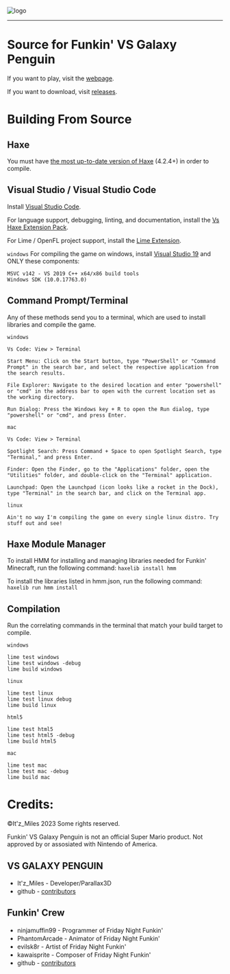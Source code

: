 

<!--This is the markdown readme. View the pretty format on the webpage-->
![logo](./art/logos/logo/logoHD.png)
___
# Source for Funkin' VS Galaxy Penguin

If you want to play, visit the [webpage](https://itz-miles.github.io/funkinMinecraft/play).

If you want to download, visit [releases](https://github.com/Itz-Miles/FNF-VS-GALAXY-PENGUIN/releases/latest).

# Building From Source

## Haxe
You must have [the most up-to-date version of Haxe](https://haxe.org/download/) (4.2.4+) in order to compile.

## Visual Studio / Visual Studio Code

Install [Visual Studio Code](https://code.visualstudio.com/download).

For language support, debugging, linting, and documentation, install the [Vs Haxe Extension Pack](https://marketplace.visualstudio.com/items?itemName=vshaxe.haxe-extension-pack).

For Lime / OpenFL project support, install the [Lime Extension](https://marketplace.visualstudio.com/items?itemName=openfl.lime-vscode-extension).

`windows` For compiling the game on windows, install [Visual Studio 19](https://visualstudio.microsoft.com/vs/older-downloads/#visual-studio-2019-and-other-products) and ONLY these components:
```
MSVC v142 - VS 2019 C++ x64/x86 build tools
Windows SDK (10.0.17763.0)
```

## Command Prompt/Terminal

 Any of these methods send you to a terminal, which are used to install libraries and compile the game.
 
`windows`
```
Vs Code: View > Terminal 

Start Menu: Click on the Start button, type "PowerShell" or "Command Prompt" in the search bar, and select the respective application from the search results.

File Explorer: Navigate to the desired location and enter "powershell" or "cmd" in the address bar to open with the current location set as the working directory.

Run Dialog: Press the Windows key + R to open the Run dialog, type "powershell" or "cmd", and press Enter.
```

`mac`
```
Vs Code: View > Terminal

Spotlight Search: Press Command + Space to open Spotlight Search, type "Terminal," and press Enter.

Finder: Open the Finder, go to the "Applications" folder, open the "Utilities" folder, and double-click on the "Terminal" application.

Launchpad: Open the Launchpad (icon looks like a rocket in the Dock), type "Terminal" in the search bar, and click on the Terminal app.
```

`linux`
```
Ain't no way I'm compiling the game on every single linux distro. Try stuff out and see!
```

## Haxe Module Manager
To install HMM for installing and managing libraries needed for Funkin' Minecraft, run the following command:
`haxelib install hmm`

To install the libraries listed in hmm.json, run the following command:
`haxelib run hmm install`

## Compilation
Run the correlating commands in the terminal that match your build target to compile.

`windows`
```
lime test windows
lime test windows -debug
lime build windows
```

`linux`
```
lime test linux
lime test linux debug
lime build linux
```

`html5`
``` 
lime test html5
lime test html5 -debug
lime build html5
```

`mac`
```
lime test mac
lime test mac -debug
lime build mac
```

# Credits:

©It'z_Miles 2023 Some rights reserved.

Funkin' VS Galaxy Penguin is not an official Super Mario product. Not approved by or assosiated with Nintendo of America.

## VS GALAXY PENGUIN
* It'z_Miles - Developer/Parallax3D <img src="./assets/shared/images/icons/miles.png" width="16">
* github - [contributors](https://github.com/FNF-VS_GALAXY-PENGUIN/graphs/contributors) <img src= "./assets/shared/images/icons/github.png" width="16">


## Funkin' Crew
* ninjamuffin99 - Programmer of Friday Night Funkin' <img src="./assets/shared/images/icons/ninjamuffin99.png" width="16">
* PhantomArcade -	Animator of Friday Night Funkin' <img src="./assets/shared/images/icons/phantomarcade.png" width="16">
* evilsk8r - Artist of Friday Night Funkin' <img src="./assets/shared/images/icons/evilsk8r.png" width="16">
* kawaisprite - Composer of Friday Night Funkin' <img src="./assets/shared/images/icons/kawaisprite.png" width="16">
* github - [contributors](https://github.com/FunkinCrew/Funkin/graphs/contributors) <img src= "./assets/shared/images/icons/github.png" width="16">

